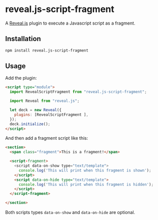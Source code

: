 # reveal.js-script-fragment

A [Reveal.js](https://revealjs.com/) plugin to execute a Javascript script as a fragment.

## Installation

```bash
npm install reveal.js-script-fragment
```

## Usage

Add the plugin:

```html
<script type="module">
  import RevealScriptFragment from "reveal.js-script-fragment";

  import Reveal from "reveal.js";

  let deck = new Reveal({
    plugins: [RevealScriptFragment ],
  });
  deck.initialize();
</script>
```

And then add a fragment script like this:

```html
<section>
  <span class="fragment">This is a fragment!</span>

  <script-fragment>
    <script data-on-show type="text/template">
      console.log('This will print when this fragment is shown');
    </script>
    <script data-on-hide type="text/template">
      console.log('This will print when this fragment is hidden');
    </script>
  </script-fragment>

</section>
```

Both scripts types `data-on-show` and `data-on-hide` are optional.
